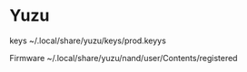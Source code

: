 # Yuzu

keys
~/.local/share/yuzu/keys/prod.keyys

Firmware
~/.local/share/yuzu/nand/user/Contents/registered
